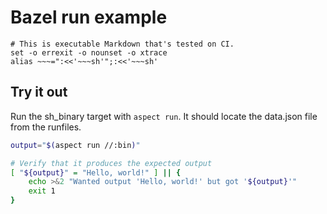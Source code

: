 # Bazel run example

    # This is executable Markdown that's tested on CI.
    set -o errexit -o nounset -o xtrace
    alias ~~~=":<<'~~~sh'";:<<'~~~sh'

## Try it out

Run the sh_binary target with `aspect run`.
It should locate the data.json file from the runfiles.

~~~sh
output="$(aspect run //:bin)"

# Verify that it produces the expected output
[ "${output}" = "Hello, world!" ] || {
    echo >&2 "Wanted output 'Hello, world!' but got '${output}'"
    exit 1
}
~~~

